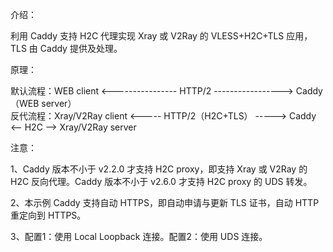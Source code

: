 介绍：

利用 Caddy 支持 H2C 代理实现 Xray 或 V2Ray 的 VLESS+H2C+TLS 应用，TLS 由 Caddy 提供及处理。

原理：

默认流程：WEB client <---------------- HTTP/2 -----------------> Caddy（WEB server）  
反代流程：Xray/V2Ray client <----- HTTP/2（H2C+TLS） -----> Caddy <-- H2C --> Xray/V2Ray server

注意：

1、Caddy 版本不小于 v2.2.0 才支持 H2C proxy，即支持 Xray 或 V2Ray 的 H2C 反向代理。Caddy 版本不小于 v2.6.0 才支持 H2C proxy 的 UDS 转发。

2、本示例 Caddy 支持自动 HTTPS，即自动申请与更新 TLS 证书，自动 HTTP 重定向到 HTTPS。

3、配置1：使用 Local Loopback 连接。配置2：使用 UDS 连接。
